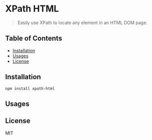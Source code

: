 # XPath HTML

> Easily use XPath to locate any element in an HTML DOM page.

## Table of Contents

<!-- START doctoc generated TOC please keep comment here to allow auto update -->
<!-- DON'T EDIT THIS SECTION, INSTEAD RE-RUN doctoc TO UPDATE -->

- [Installation](#installation)
- [Usages](#usages)
- [License](#license)

<!-- END doctoc generated TOC please keep comment here to allow auto update -->

## Installation

```shell script
npm install xpath-html
```

## Usages

## License

MIT
